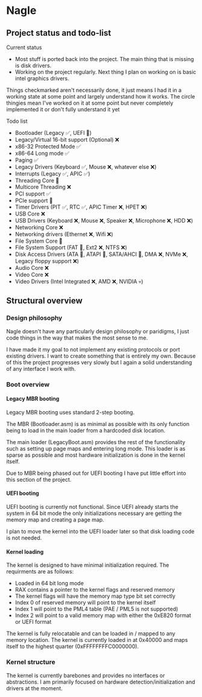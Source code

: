 # Nagle

## Project status and todo-list

Current status
 - Most stuff is ported back into the project. The main thing that is missing is disk drivers.
 - Working on the project regularly. Next thing I plan on working on is basic intel graphics drivers.

Things checkmarked aren't necessarily done, it just means I had it in a working state at some point and largely understand how it works.
The circle thingies mean I've worked on it at some point but never completely implemented it or don't fully understand it yet

Todo list
- Bootloader  (Legacy ✅, UEFI 🔄)
- Legacy/Virtual 16-bit support (Optional) ❌
- x86-32 Protected Mode ✅
- x86-64 Long mode ✅
- Paging ✅ 
- Legacy Drivers (Keyboard ✅, Mouse ❌, whatever else ❌)
- Interrupts (Legacy ✅, APIC ✅)
- Threading Core 🔄
- Multicore Threading ❌
- PCI support ✅
- PCIe support 🔄
- Timer Drivers (PIT ✅, RTC ✅, APIC Timer ❌, HPET ❌)
- USB Core ❌
- USB Drivers (Keyboard ❌, Mouse ❌, Speaker ❌, Microphone ❌, HDD ❌)
- Networking Core ❌
- Networking drivers (Ethernet ❌, Wifi ❌)
- File System Core 🔄
- File System Support (FAT 🔄, Ext2 ❌, NTFS ❌)
- Disk Access Drivers (ATA 🔄, ATAPI 🔄, SATA/AHCI 🔄, DMA ❌, NVMe ❌, Legacy floppy support ❌)
- Audio Core ❌
- Video Core ❌
- Video Drivers (Intel Integrated ❌, AMD ❌, NVIDIA 💀)

## Structural overview

### Design philosophy

Nagle doesn't have any particularly design philosophy or paridigms, I just code things in the way that makes the most sense to me.

I have made it my goal to not implement any existing protocols or port existing drivers. I want to create something that is entirely my own.
Because of this the project progresses very slowly but I again a solid understanding of any interface I work with.

### Boot overview

#### Legacy MBR booting

Legacy MBR booting uses standard 2-step booting.

The MBR (Bootloader.asm) is as minimal as possible with its only function being to load in the main loader from a hardcoded disk location.

The main loader (LegacyBoot.asm) provides the rest of the functionality such as setting up page maps and entering long mode. This loader is as sparse as possible and most hardware initialization is done in the kernel itself.

Due to MBR being phased out for UEFI booting I have put little effort into this section of the project.

#### UEFI booting

UEFI booting is currently not functional. Since UEFI already starts the system in 64 bit mode the only initializations necessary are getting the memory map and creating a page map.

I plan to move the kernel into the UEFI loader later so that disk loading code is not needed.

#### Kernel loading

The kernel is designed to have minimal initialization required. The requirments are as follows:
 - Loaded in 64 bit long mode
 - RAX contains a pointer to the kernel flags and reserved memory
 - The kernel flags will have the memory map type bit set correctly
 - Index 0 of reserved memory will point to the kernel itself
 - Index 1 will point to the PML4 table (PAE / PML5 is not supported)
 - Index 2 will point to a valid memory map with either the 0xE820 format or UEFI format

The kernel is fully relocatable and can be loaded in / mapped to any memory location. The kernel is currently loaded in at 0x40000 and maps itself to the highest quarter (0xFFFFFFFFC0000000).

### Kernel structure

The kernel is currently barebones and provides no interfaces or abstractions. I am primarily focused on hardware detection/initialization and drivers at the moment.